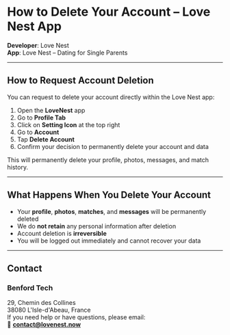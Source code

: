 # How to Delete Your Account – Love Nest App

**Developer**: Love Nest  
**App**: Love Nest – Dating for Single Parents

---

## How to Request Account Deletion

You can request to delete your account directly within the Love Nest app:

1. Open the **LoveNest** app
2. Go to **Profile Tab**
3. Click on **Setting Icon** at the top right
4. Go to **Account**
5. Tap **Delete Account**
6. Confirm your decision to permanently delete your account and data

This will permanently delete your profile, photos, messages, and match history.

---

## What Happens When You Delete Your Account

- Your **profile**, **photos**, **matches**, and **messages** will be permanently deleted
- We do **not retain** any personal information after deletion
- Account deletion is **irreversible**
- You will be logged out immediately and cannot recover your data

---

## Contact
### Benford Tech  
29, Chemin des Collines  
38080 L'Isle-d'Abeau, France  
If you need help or have questions, please email:  
📧 **contact@lovenest.now**
